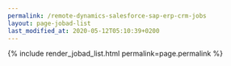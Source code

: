 ```yaml
---
permalink: /remote-dynamics-salesforce-sap-erp-crm-jobs
layout: page-jobad-list
last_modified_at: 2020-05-12T05:10:39+0200
---
```

{% include render_jobad_list.html permalink=page.permalink %}
